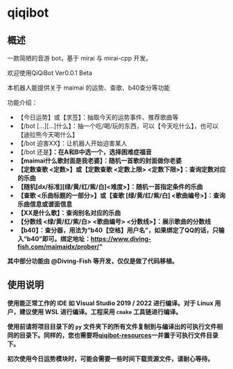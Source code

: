 # qiqibot

## 概述

一款简陋的音游 bot，基于 mirai 与 mirai-cpp 开发。

欢迎使用QiQiBot Ver0.0.1 Beta

本机器人能提供关于 maimai 的运势、查歌、b40查分等功能

功能介绍：

  * 【今日运势】或【求签】：抽取今天的运势事件、推荐歌曲等
  * 【/bot [...][...]什么】：抽一个吃/喝/玩的东西，可以【今天吃什么】，也可以【迪拉熊今天喝什么】
  * 【/bot 迫害XX】：让机器人开始迫害某人
  * 【/bot <A>还是<B>】：在A和B中选一个，选择困难症福音
  * 【maimai什么歌封面是我老婆】：随机一首歌的封面做你老婆
  * 【定数查歌 <定数>】或【定数查歌 <定数上限> <定数下限>】：查询定数对应的乐曲
  * 【随机[dx/标准][绿/黄/红/紫/白]<难度>】：随机一首指定条件的乐曲
  * 【查歌 <乐曲标题的一部分>】或【查歌 [绿/黄/红/紫/白] <歌曲编号>】：查询乐曲信息或谱面信息
  * 【XX是什么歌】：查询别名对应的乐曲
  * 【分数线 <绿/黄/红/紫/白> <歌曲编号> <分数线>】：展示歌曲的分数线
  * 【b40】：查分器，用法为“b40【空格】用户名”，如果绑定了QQ的话，只输入“b40”即可。绑定地址：https://www.diving-fish.com/maimaidx/prober/"

其中部分功能由 @Diving-Fish 等开发，仅仅是做了代码移植。

## 使用说明

使用能正常工作的 IDE 如 Visual Studio 2019 / 2022 进行编译。对于 Linux 用户，建议使用 WSL 进行编译。工程采用 `cmake` 工具链进行编译。

使用前请将项目目录下的 `py` 文件夹下的所有文件复制到与编译出的可执行文件相同的目录下。同样的，您也需要将[qiqibot-resources](https://github.com/GekkaSaori/qiqibot-resources)一并置于可执行文件目录下。

初次使用今日运势模块时，可能会需要一些时间下载资源文件，请耐心等待。
